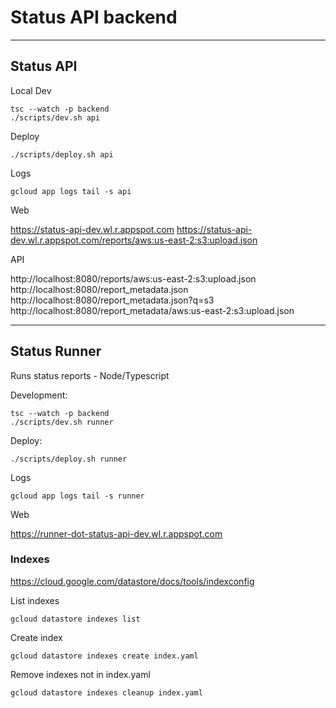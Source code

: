 # Status API backend
---
## Status API

Local Dev

    tsc --watch -p backend
    ./scripts/dev.sh api

Deploy

    ./scripts/deploy.sh api

Logs

`gcloud app logs tail -s api`

Web

https://status-api-dev.wl.r.appspot.com
https://status-api-dev.wl.r.appspot.com/reports/aws:us-east-2:s3:upload.json


API

http://localhost:8080/reports/aws:us-east-2:s3:upload.json
http://localhost:8080/report_metadata.json
http://localhost:8080/report_metadata.json?q=s3
http://localhost:8080/report_metadata/aws:us-east-2:s3:upload.json

---
## Status Runner
Runs status reports - Node/Typescript

Development:

    tsc --watch -p backend
    ./scripts/dev.sh runner

Deploy:

    ./scripts/deploy.sh runner

Logs

`gcloud app logs tail -s runner`


Web

https://runner-dot-status-api-dev.wl.r.appspot.com


### Indexes

https://cloud.google.com/datastore/docs/tools/indexconfig

List indexes

`gcloud datastore indexes list`

Create index

`gcloud datastore indexes create index.yaml`

Remove indexes not in index.yaml

`gcloud datastore indexes cleanup index.yaml`